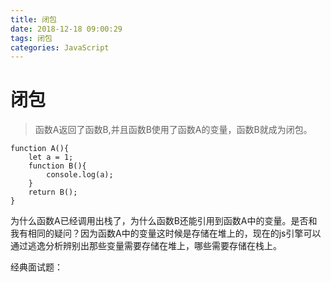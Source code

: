 ```yaml
---
title: 闭包
date: 2018-12-18 09:00:29
tags: 闭包
categories: JavaScript
---
```


# 闭包

>函数A返回了函数B,并且函数B使用了函数A的变量，函数B就成为闭包。

```
function A(){
    let a = 1;
    function B(){
        console.log(a);
    }
    return B();
}
```

为什么函数A已经调用出栈了，为什么函数B还能引用到函数A中的变量。是否和我有相同的疑问？因为函数A中的变量这时候是存储在堆上的，现在的js引擎可以通过逃逸分析辨别出那些变量需要存储在堆上，哪些需要存储在栈上。

经典面试题：